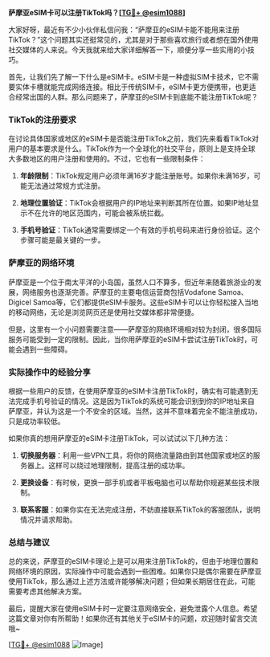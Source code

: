 **萨摩亚eSIM卡可以注册TikTok吗？[[TG💪+ @esim1088](https://t.me/s/esim1088)]**

大家好呀，最近有不少小伙伴私信问我：“萨摩亚的eSIM卡能不能用来注册TikTok？”这个问题其实还挺常见的，尤其是对于那些喜欢旅行或者想在国外使用社交媒体的人来说。今天我就来给大家详细解答一下，顺便分享一些实用的小技巧。

首先，让我们先了解一下什么是eSIM卡。eSIM卡是一种虚拟SIM卡技术，它不需要实体卡槽就能完成网络连接。相比于传统SIM卡，eSIM卡更方便携带，也更适合经常出国的人群。那么问题来了，萨摩亚的eSIM卡到底能不能注册TikTok呢？

### TikTok的注册要求

在讨论具体国家或地区的eSIM卡是否能注册TikTok之前，我们先来看看TikTok对用户的基本要求是什么。TikTok作为一个全球化的社交平台，原则上是支持全球大多数地区的用户注册和使用的。不过，它也有一些限制条件：

1. **年龄限制**：TikTok规定用户必须年满16岁才能注册账号。如果你未满16岁，可能无法通过常规方式注册。
   
2. **地理位置验证**：TikTok会根据用户的IP地址来判断其所在位置。如果IP地址显示不在允许的地区范围内，可能会被系统拦截。

3. **手机号验证**：TikTok通常需要绑定一个有效的手机号码来进行身份验证。这个步骤可能是最关键的一步。

### 萨摩亚的网络环境

萨摩亚是一个位于南太平洋的小岛国，虽然人口不算多，但近年来随着旅游业的发展，网络服务也逐渐完善。萨摩亚的主要电信运营商包括Vodafone Samoa、Digicel Samoa等，它们都提供eSIM卡服务。这些eSIM卡可以让你轻松接入当地的移动网络，无论是浏览网页还是使用社交媒体都非常便捷。

但是，这里有一个小问题需要注意——萨摩亚的网络环境相对较为封闭，很多国际服务可能受到一定的限制。因此，当你用萨摩亚的eSIM卡尝试注册TikTok时，可能会遇到一些障碍。

### 实际操作中的经验分享

根据一些用户的反馈，在使用萨摩亚的eSIM卡注册TikTok时，确实有可能遇到无法完成手机号验证的情况。这是因为TikTok的系统可能会识别到你的IP地址来自萨摩亚，并认为这是一个不安全的区域。当然，这并不意味着完全不能注册成功，只是成功率较低。

如果你真的想用萨摩亚的eSIM卡注册TikTok，可以试试以下几种方法：

1. **切换服务器**：利用一些VPN工具，将你的网络流量路由到其他国家或地区的服务器上。这样可以绕过地理限制，提高注册的成功率。

2. **更换设备**：有时候，更换一部手机或者平板电脑也可以帮助你规避某些技术限制。

3. **联系客服**：如果你实在无法完成注册，不妨直接联系TikTok的客服团队，说明情况并请求帮助。

### 总结与建议

总的来说，萨摩亚的eSIM卡理论上是可以用来注册TikTok的，但由于地理位置和网络环境的原因，实际操作中可能会遇到一些困难。如果你只是偶尔需要在萨摩亚使用TikTok，那么通过上述方法或许能够解决问题；但如果长期居住在此，可能需要考虑其他解决方案。

最后，提醒大家在使用eSIM卡时一定要注意网络安全，避免泄露个人信息。希望这篇文章对你有所帮助！如果你还有其他关于eSIM卡的问题，欢迎随时留言交流哦~

[[TG💪+ @esim1088](https://t.me/s/esim1088) ![Image](https://i.postimg.cc/4NQfJmqS/Snipaste-2025-05-13-00-14-12.png)]